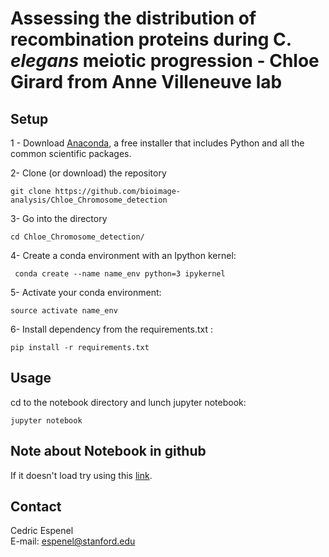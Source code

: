 Assessing the distribution of recombination proteins during C. *elegans* meiotic progression - Chloe Girard from Anne Villeneuve lab
==================================

## Setup
1 - Download [Anaconda](https://www.anaconda.com/download/), a free installer that includes Python and all the common scientific packages.

2- Clone (or download) the repository

```
git clone https://github.com/bioimage-analysis/Chloe_Chromosome_detection
```

3- Go into the directory

```
cd Chloe_Chromosome_detection/
```

4- Create a conda environment with an Ipython kernel:

```
 conda create --name name_env python=3 ipykernel
```

5- Activate your conda environment:

```
source activate name_env
```

6- Install dependency from the requirements.txt :

```
pip install -r requirements.txt
```

## Usage

cd to the notebook directory and lunch jupyter notebook:

```
jupyter notebook
```

## Note about Notebook in github

If it doesn't load try using this [link](https://nbviewer.jupyter.org/).

## Contact
Cedric Espenel  
E-mail: espenel@stanford.edu

